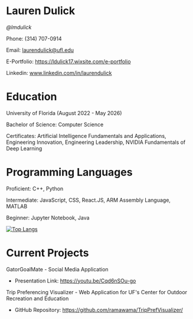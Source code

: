 # Lauren Dulick
_@lmdulick_

Phone:  (314) 707-0914

Email:  laurendulick@ufl.edu

E-Portfolio:  https://ldulick17.wixsite.com/e-portfolio

Linkedin:  www.linkedin.com/in/laurendulick


# Education
University of Florida  (August 2022 - May 2026)

Bachelor of Science:  Computer Science

Certificates:  Artificial Intelligence Fundamentals and Applications, Engineering Innovation, Engineering Leadership, NVIDIA Fundamentals of Deep Learning

# Programming Languages
Proficient:  C++, Python

Intermediate:  JavaScript, CSS, React.JS, ARM Assembly Language, MATLAB

Beginner:  Jupyter Notebook, Java

[![Top Langs](https://github-readme-stats.vercel.app/api/top-langs/?username=lmdulick&layout=compact&theme=vision-friendly-light)](https://github.com/lmdulick/github-readme-stats)

# Current Projects
GatorGoalMate - Social Media Application
- Presentation Link: https://youtu.be/Cqd6nSOu-go

Trip Preferencing Visualizer - Web Application for UF's Center for Outdoor Recreation and Education
- GitHub Repository: https://github.com/ramawama/TripPrefVisualizer/

